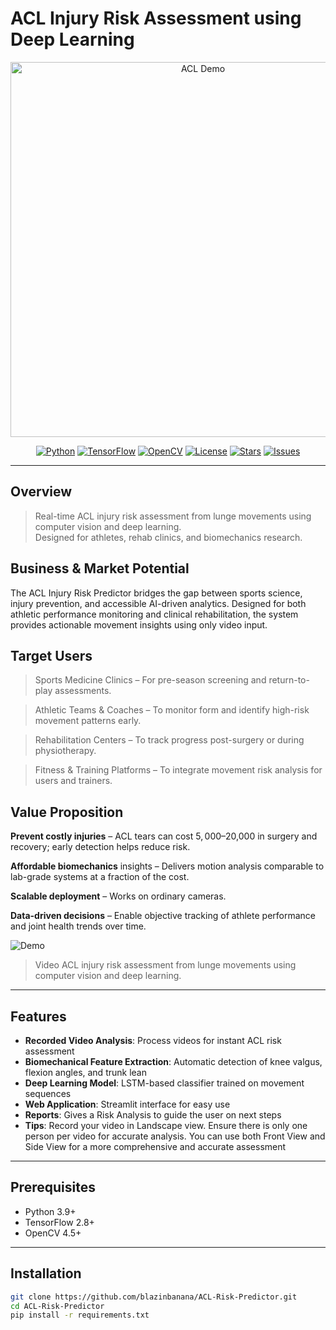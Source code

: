 # ACL Injury Risk Assessment using Deep Learning

<p align="center">
  <img src="docs/assets/demo.gif" alt="ACL Demo" width="600"/>
</p>

<p align="center">
  <a href="https://www.python.org/downloads/"><img src="https://img.shields.io/badge/python-3.9+-blue?style=for-the-badge" alt="Python"/></a>
  <a href="https://www.tensorflow.org/"><img src="https://img.shields.io/badge/TensorFlow-2.8+-FF6F00?style=for-the-badge" alt="TensorFlow"/></a>
  <a href="https://opencv.org/"><img src="https://img.shields.io/badge/OpenCV-4.5+-green?style=for-the-badge" alt="OpenCV"/></a>
  <a href="https://opensource.org/licenses/MIT"><img src="https://img.shields.io/badge/License-MIT-yellow?style=for-the-badge" alt="License"/></a>
  <a href="https://github.com/blazinbanana/ACL-Risk-Predictor/stargazers"><img src="https://img.shields.io/github/stars/blazinbanana/ACL-Risk-Predictor?style=for-the-badge" alt="Stars"/></a>
  <a href="https://github.com/blazinbanana/ACL-Risk-Predictor/issues"><img src="https://img.shields.io/github/issues/blazinbanana/ACL-Risk-Predictor?style=for-the-badge" alt="Issues"/></a>
</p>

---

## Overview

> Real-time ACL injury risk assessment from lunge movements using computer vision and deep learning.  
> Designed for athletes, rehab clinics, and biomechanics research.

## Business & Market Potential

The ACL Injury Risk Predictor bridges the gap between sports science, injury prevention, and accessible AI-driven analytics. Designed for both athletic performance monitoring and clinical rehabilitation, the system provides actionable movement insights using only video input.

## Target Users

> Sports Medicine Clinics – For pre-season screening and return-to-play assessments.

> Athletic Teams & Coaches – To monitor form and identify high-risk movement patterns early.

> Rehabilitation Centers – To track progress post-surgery or during physiotherapy.

> Fitness & Training Platforms – To integrate movement risk analysis for users and trainers.

## Value Proposition

**Prevent costly injuries** – ACL tears can cost $5,000–$20,000 in surgery and recovery; early detection helps reduce risk.

**Affordable biomechanics** insights – Delivers motion analysis comparable to lab-grade systems at a fraction of the cost.

**Scalable deployment** – Works on ordinary cameras.

**Data-driven decisions** – Enable objective tracking of athlete performance and joint health trends over time.


![Demo](assets/demo.gif)

> Video ACL injury risk assessment from lunge movements using computer vision and deep learning.

---

## Features

- **Recorded Video Analysis**: Process videos for instant ACL risk assessment  
- **Biomechanical Feature Extraction**: Automatic detection of knee valgus, flexion angles, and trunk lean  
- **Deep Learning Model**: LSTM-based classifier trained on movement sequences  
- **Web Application**: Streamlit interface for easy use  
- **Reports**: Gives a Risk Analysis to guide the user on next steps
- **Tips**: Record your video in Landscape view. Ensure there is only one person per video for accurate analysis. You can use both Front View and Side View for a more comprehensive and accurate assessment

---

## Prerequisites

- Python 3.9+  
- TensorFlow 2.8+  
- OpenCV 4.5+  

---

## Installation

```bash
git clone https://github.com/blazinbanana/ACL-Risk-Predictor.git
cd ACL-Risk-Predictor
pip install -r requirements.txt
